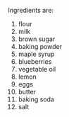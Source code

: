 Ingredients are:
1) flour
2) milk
3) brown sugar
4) baking powder
5) maple syrup
6) blueberries
7) vegetable oil
8) lemon
9) eggs
10) butter
11) baking soda
12) salt

